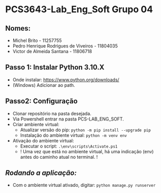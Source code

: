 # PCS3643-Lab_Eng_Soft Grupo 04 

## Nomes:
- Michel Brito - 11257755 
- Pedro Henrique Rodrigues de Viveiros - 11804035 
- Victor de Almeida Santana - 11806718 

## **Passo 1: Instalar Python 3.10.X**
- Onde instalar: https://www.python.org/downloads/
- (Windows) Adicionar ao path. 

## **Passo2: Configuração**
- Clonar repositório na pasta desejada. 
- Via Powershell entrar na pasta PCS-LAB_ENG_SOFT.
- Criar ambiente virtual: 
  - Atualizar versão do pip: `python -m pip install --upgrade pip`
  - Instalação do ambiente virtual: `python -m venv env`
- Ativação do ambiente virtual: 
  - Executar o script: `.\env\scripts\Activate.ps1`
  - ! Uma vez que está no ambiente virtual, há uma indicação (env) antes do caminho atual no terminal. !
 ## *Rodando a aplicação:* 
 - Com o ambiente virtual ativado, digitar: `python manage.py runserver`
